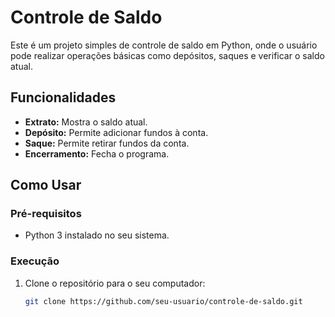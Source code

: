 # Controle de Saldo

Este é um projeto simples de controle de saldo em Python, onde o usuário pode realizar operações básicas como depósitos, saques e verificar o saldo atual.

## Funcionalidades

- **Extrato:** Mostra o saldo atual.
- **Depósito:** Permite adicionar fundos à conta.
- **Saque:** Permite retirar fundos da conta.
- **Encerramento:** Fecha o programa.

## Como Usar

### Pré-requisitos

- Python 3 instalado no seu sistema.

### Execução

1. Clone o repositório para o seu computador:

   ```bash
   git clone https://github.com/seu-usuario/controle-de-saldo.git

